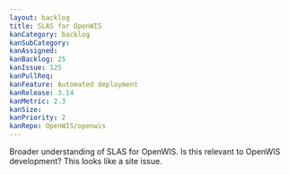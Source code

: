 ```yaml
---
layout: backlog
title: SLAS for OpenWIS
kanCategory: backlog
kanSubCategory:
kanAssigned:
kanBacklog: 25
kanIssue: 125
kanPullReq:
kanFeature: Automated deployment
kanRelease: 3.14
kanMetric: 2.3
kanSize:
kanPriority: 2
kanRepo: OpenWIS/openwis
---
```


Broader understanding of SLAS for OpenWIS. Is this relevant to OpenWIS development? This looks like a site issue.
